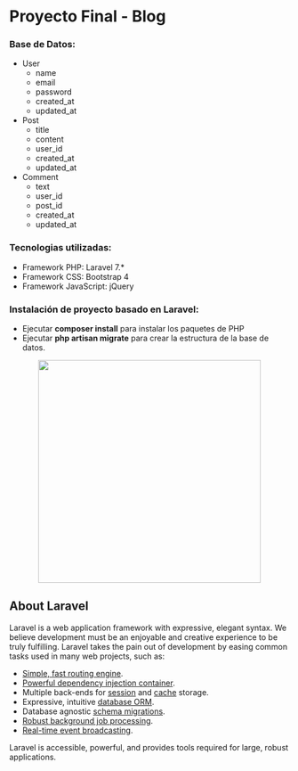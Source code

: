 <h1>Proyecto Final - Blog</h1>

<h3>Base de Datos:</h3>
<ul>
    <li>
    User
    <ul>
        <li>name</li>
        <li>email</li>
        <li>password</li>
        <li>created_at</li>
        <li>updated_at</li>
    </ul>
    </li>
    <li>
    Post
    <ul>
        <li>title</li>
        <li>content</li>
        <li>user_id</li>
        <li>created_at</li>
        <li>updated_at</li>
    </ul>
    </li>
    <li>
    Comment
    <ul>
        <li>text</li>
        <li>user_id</li>
        <li>post_id</li>
        <li>created_at</li>
        <li>updated_at</li>
    </ul>
    </li>
</ul>

<h3>Tecnologias utilizadas:</h3>

<ul>
    <li>Framework PHP: Laravel 7.*</li>
    <li>Framework CSS: Bootstrap 4</li>
    <li>Framework JavaScript: jQuery</li>
</ul>

<h3>Instalación de proyecto basado en Laravel:</h3>

<ul>
    <li>Ejecutar <strong>composer install</strong> para instalar los paquetes de PHP</li>
    <li>Ejecutar <strong>php artisan migrate</strong> para crear la estructura de la base de datos.</li>
</ul>

<p align="center"><img src="https://res.cloudinary.com/dtfbvvkyp/image/upload/v1566331377/laravel-logolockup-cmyk-red.svg" width="400"></p>

## About Laravel

Laravel is a web application framework with expressive, elegant syntax. We believe development must be an enjoyable and creative experience to be truly fulfilling. Laravel takes the pain out of development by easing common tasks used in many web projects, such as:

- [Simple, fast routing engine](https://laravel.com/docs/routing).
- [Powerful dependency injection container](https://laravel.com/docs/container).
- Multiple back-ends for [session](https://laravel.com/docs/session) and [cache](https://laravel.com/docs/cache) storage.
- Expressive, intuitive [database ORM](https://laravel.com/docs/eloquent).
- Database agnostic [schema migrations](https://laravel.com/docs/migrations).
- [Robust background job processing](https://laravel.com/docs/queues).
- [Real-time event broadcasting](https://laravel.com/docs/broadcasting).

Laravel is accessible, powerful, and provides tools required for large, robust applications.